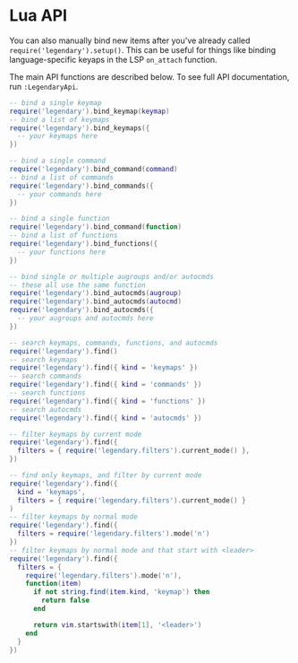 # Lua API

You can also manually bind new items after you've already called `require('legendary').setup()`.
This can be useful for things like binding language-specific keyaps in the LSP `on_attach` function.

The main API functions are described below. To see full API documentation, run `:LegendaryApi`.

```lua
-- bind a single keymap
require('legendary').bind_keymap(keymap)
-- bind a list of keymaps
require('legendary').bind_keymaps({
  -- your keymaps here
})

-- bind a single command
require('legendary').bind_command(command)
-- bind a list of commands
require('legendary').bind_commands({
  -- your commands here
})

-- bind a single function
require('legendary').bind_command(function)
-- bind a list of functions
require('legendary').bind_functions({
  -- your functions here
})

-- bind single or multiple augroups and/or autocmds
-- these all use the same function
require('legendary').bind_autocmds(augroup)
require('legendary').bind_autocmds(autocmd)
require('legendary').bind_autocmds({
  -- your augroups and autocmds here
})

-- search keymaps, commands, functions, and autocmds
require('legendary').find()
-- search keymaps
require('legendary').find({ kind = 'keymaps' })
-- search commands
require('legendary').find({ kind = 'commands' })
-- search functions
require('legendary').find({ kind = 'functions' })
-- search autocmds
require('legendary').find({ kind = 'autocmds' })

-- filter keymaps by current mode
require('legendary').find({
  filters = { require('legendary.filters').current_mode() },
})

-- find only keymaps, and filter by current mode
require('legendary').find({
  kind = 'keymaps',
  filters = { require('legendary.filters').current_mode() }
)
-- filter keymaps by normal mode
require('legendary').find({
  filters = require('legendary.filters').mode('n')
})
-- filter keymaps by normal mode and that start with <leader>
require('legendary').find({
  filters = {
    require('legendary.filters').mode('n'),
    function(item)
      if not string.find(item.kind, 'keymap') then
        return false
      end

      return vim.startswith(item[1], '<leader>')
    end
  }
})
```
